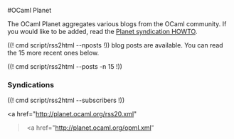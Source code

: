 <!-- ((! set title OCaml Planet !)) ((! set community !)) -->
<!-- ((! set advertise_rss true !)) -->

#OCaml Planet

The OCaml Planet aggregates various blogs
from the OCaml community. If you would like to be added, read the
[Planet syndication HOWTO](syndication.html).

((! cmd script/rss2html --nposts !)) blog posts are available.
You can read the 15 more recent ones below.
<!-- FIXME: Make pages for older ones -->

<div class="container">
<div class="row">
<section class="span8 planet">

((! cmd script/rss2html --posts -n 15 !))

</section>
<section class="span4">
<div class="subscribers">

<h3>Syndications</h3>

((! cmd script/rss2html --subscribers !))

<a href="http://planet.ocaml.org/rss20.xml"
><img src='../img/rss20.png' alt='' /></a>
<a href="http://planet.ocaml.org/opml.xml"
><img src='../img/opml.png' alt='' /></a>

</div>
</section>
</div>
</div>
